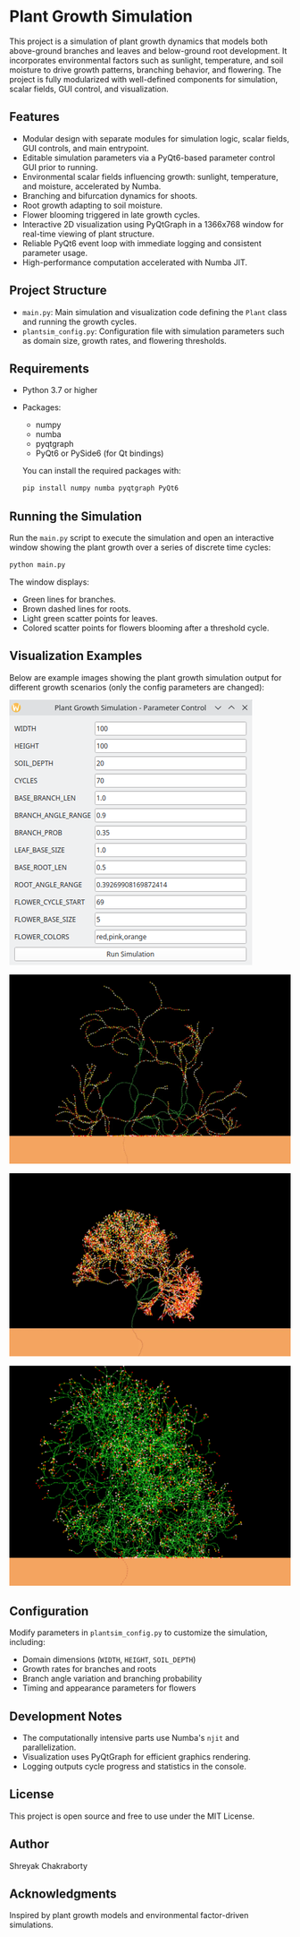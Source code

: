 # Plant Growth Simulation

This project is a simulation of plant growth dynamics that models both above-ground branches and leaves and below-ground root development. It incorporates environmental factors such as sunlight, temperature, and soil moisture to drive growth patterns, branching behavior, and flowering. The project is fully modularized with well-defined components for simulation, scalar fields, GUI control, and visualization.

## Features

- Modular design with separate modules for simulation logic, scalar fields, GUI controls, and main entrypoint.
- Editable simulation parameters via a PyQt6-based parameter control GUI prior to running.
- Environmental scalar fields influencing growth: sunlight, temperature, and moisture, accelerated by Numba.
- Branching and bifurcation dynamics for shoots.
- Root growth adapting to soil moisture.
- Flower blooming triggered in late growth cycles.
- Interactive 2D visualization using PyQtGraph in a 1366x768 window for real-time viewing of plant structure.
- Reliable PyQt6 event loop with immediate logging and consistent parameter usage.
- High-performance computation accelerated with Numba JIT.

## Project Structure

- `main.py`: Main simulation and visualization code defining the `Plant` class and running the growth cycles.
- `plantsim_config.py`: Configuration file with simulation parameters such as domain size, growth rates, and flowering thresholds.

## Requirements

- Python 3.7 or higher
- Packages:
  - numpy
  - numba
  - pyqtgraph
  - PyQt6 or PySide6 (for Qt bindings)

  You can install the required packages with:

  ```bash
  pip install numpy numba pyqtgraph PyQt6
  ```

## Running the Simulation

Run the `main.py` script to execute the simulation and open an interactive window showing the plant growth over a series of discrete time cycles:

```bash
python main.py
```

The window displays:

- Green lines for branches.
- Brown dashed lines for roots.
- Light green scatter points for leaves.
- Colored scatter points for flowers blooming after a threshold cycle.

## Visualization Examples

Below are example images showing the plant growth simulation output for different growth scenarios (only the config parameters are changed):

![Parameter control from GUI](images/img4.png)

![Plant Growth 1](images/img1.webp)

![Plant Growth 2](images/img2.webp)

![Plant Growth 3](images/img3.png)

## Configuration

Modify parameters in `plantsim_config.py` to customize the simulation, including:

- Domain dimensions (`WIDTH`, `HEIGHT`, `SOIL_DEPTH`)
- Growth rates for branches and roots
- Branch angle variation and branching probability
- Timing and appearance parameters for flowers

## Development Notes

- The computationally intensive parts use Numba's `njit` and parallelization.
- Visualization uses PyQtGraph for efficient graphics rendering.
- Logging outputs cycle progress and statistics in the console.

## License

This project is open source and free to use under the MIT License.

## Author

Shreyak Chakraborty

## Acknowledgments

Inspired by plant growth models and environmental factor-driven simulations.

